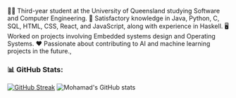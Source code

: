 
👨‍🎓 Third-year student at the University of Queensland studying Software and Computer Engineering.
🧠 Satisfactory knowledge in Java, Python, C, SQL, HTML, CSS, React, and JavaScript, along with experience in Haskell.
🖥️ Worked on projects involving Embedded systems design and Operating Systems.
❤️ Passionate about contributing to AI and machine learning projects in the future.,

### 📊 GitHub Stats:
[![GitHub Streak](https://streak-stats.demolab.com?user=Mohamad11Dab&theme=radical)](https://git.io/streak-stats)
![Mohamad's GitHub stats](https://github-readme-stats.vercel.app/api?username=Mohamad11Dab&show_icons=true&theme=radical)

